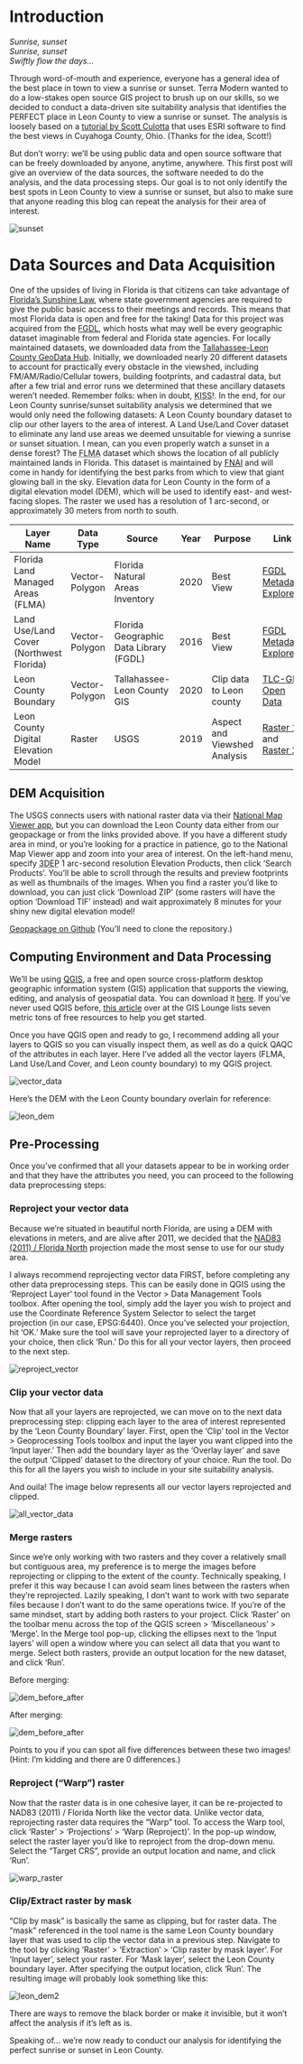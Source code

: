 <!--
.. title: Sunrise, Sunset: Part One
.. slug: sunrise-sunset-part-one
.. date: 2021-02-19 21:19:56 UTC-05:00
.. tags: 
.. category: 
.. link: 
.. description: 
.. type: text
.. author: Dr Brittany Wood
-->

# Introduction

*Sunrise, sunset*<br>
*Sunrise, sunset*<br>
*Swiftly flow the days…*<br>

Through word-of-mouth and experience, everyone has a general idea of the best place in town to view a sunrise or sunset. Terra Modern wanted to do a low-stakes open source GIS project to brush up on our skills, so we decided to conduct a data-driven site suitability analysis that identifies the PERFECT place in Leon County to view a sunrise or sunset. The analysis is loosely based on a [tutorial by Scott Culotta](http://www.geo.utexas.edu/courses/371c/project/2019F/Culotta_GIS_Project.pdf) that uses ESRI software to find the best views in Cuyahoga County, Ohio. (Thanks for the idea, Scott!)

But don’t worry: we’ll be using public data and open source software that can be freely downloaded by anyone, anytime, anywhere. This first post will give an overview of the data sources, the software needed to do the analysis, and the data processing steps. Our goal is to not only identify the best spots in Leon County to view a sunrise or sunset, but also to make sure that anyone reading this blog can repeat the analysis for their area of interest.

<!-- TEASER_END -->

![sunset](/images/sunset.jpg)

# Data Sources and Data Acquisition

One of the upsides of living in Florida is that citizens can take advantage of [Florida’s Sunshine Law](http://www.leg.state.fl.us/statutes/index.cfm?App_mode=Display_Statute&URL=0200-0299/0286/0286ContentsIndex.html&StatuteYear=2012&Title=-%3E2012-%3EChapter%20286), where state government agencies are required to give the public basic access to their meetings and records. This means that most Florida data is open and free for the taking! Data for this project was acquired from the [FGDL](https://www.fgdl.org/download/index.html "Florida Geographic Data Library"), which hosts what may well be every geographic dataset imaginable from federal and Florida state agencies. For locally maintained datasets, we downloaded data from the [Tallahassee-Leon County GeoData Hub](https://geodata-tlcgis.opendata.arcgis.com/). Initially, we downloaded nearly 20 different datasets to account for practically every obstacle in the viewshed, including FM/AM/Radio/Cellular towers, building footprints, and cadastral data, but after a few trial and error runs we determined that these ancillary datasets weren’t needed. Remember folks: when in doubt, <abbr title="Keep It Simple, Stupid">KISS</abbr>!. In the end, for our Leon County sunrise/sunset suitability analysis we determined that we would only need the following datasets:
A Leon County boundary dataset to clip our other layers to the area of interest.
A Land Use/Land Cover dataset to eliminate any land use areas we deemed unsuitable for viewing a sunrise or sunset situation. I mean, can you even properly watch a sunset in a dense forest?
The <abbr title="Florida Land Managed Areas">FLMA</abbr> dataset which shows the location of all publicly maintained lands in Florida. This dataset is maintained by [FNAI](https://www.fnai.org/ "Florida Natural Areas Inventory") and will come in handy for identifying the best parks from which to view that giant glowing ball in the sky.
Elevation data for Leon County in the form of a digital elevation model (DEM), which will be used to identify east- and west-facing slopes. The raster we used has a resolution of 1 arc-second, or approximately 30 meters from north to south.

|Layer Name|Data Type|Source|Year|Purpose|Link|
|---|---|---|---|---|---|
Florida Land Managed Areas (FLMA)|Vector-Polygon|Florida Natural Areas Inventory|2020|Best View|[FGDL Metadata Explorer](https://www.fgdl.org/metadataexplorer/explorer.jsp)|
Land Use/Land Cover (Northwest Florida)|Vector-Polygon|Florida Geographic Data Library (FGDL)|2016|Best View|[FGDL Metadata Explorer](https://www.fgdl.org/metadataexplorer/explorer.jsp)|
Leon County Boundary|Vector-Polygon|Tallahassee-Leon County GIS|2020|Clip data to Leon county|[TLC-GIS Open Data](geodata-tlcgis.opendata.arcgis.com)|
Leon County Digital Elevation Model|Raster|USGS|2019|Aspect and Viewshed Analysis|[Raster 1](https://www.sciencebase.gov/catalog/item/5df04e46e4b02caea0f4f736) and [Raster 2](https://www.sciencebase.gov/catalog/item/5bdcf34de4b0b3fc5cf1167d)|

## DEM Acquisition

The USGS connects users with national raster data via their [National Map Viewer app](https://apps.nationalmap.gov/downloader/), but you can download the Leon County data either from our geopackage or from the links provided above. If you have a different study area in mind, or you’re looking for a practice in patience, go to the National Map Viewer app and zoom into your area of interest. On the left-hand menu,  specify <abbr title="3D Elevation Program">3DEP</abbr> 1 arc-second resolution Elevation Products, then click ‘Search Products’. You’ll be able to scroll through the results and preview footprints as well as thumbnails of the images. When you find a raster you’d like to download, you can just click ‘Download ZIP’ (some rasters will have the option ‘Download TIF’ instead) and wait approximately 8 minutes for your shiny new digital elevation model!

[Geopackage on Github](https://github.com/Terra-Modern/SunriseSunset) (You’ll need to clone the repository.)

## Computing Environment and Data Processing

We’ll be using [QGIS](https://www.qgis.org/en/site/), a free and open source cross-platform desktop geographic information system (GIS) application that supports the viewing, editing, and analysis of geospatial data. You can download it [here](https://qgis.org/en/site/forusers/download.html).
If you’ve never used QGIS before, [this article](https://www.gislounge.com/free-ways-to-learn-qgis/) over at the GIS Lounge lists seven metric tons of free resources to help you get started.

Once you have QGIS open and ready to go, I recommend adding all your layers to QGIS so you can visually inspect them, as well as do a quick QAQC of the attributes in each layer. Here I’ve added all the vector layers (FLMA, Land Use/Land Cover, and Leon county boundary) to my QGIS project.

![vector_data](/images/vector_data.jpg)

Here’s the DEM with the Leon County boundary overlain for reference:

![leon_dem](/images/leon_dem.png)

## Pre-Processing

Once you’ve confirmed that all your datasets appear to be in working order and that they have the attributes you need, you can proceed to the following data preprocessing steps:

### Reproject your vector data

Because we’re situated in beautiful north Florida, are using a DEM with elevations in meters, and are alive after 2011, we decided that the [NAD83 (2011) / Florida North](https://epsg.io/6440 "EPSG: 6440") projection made the most sense to use for our study area.

I always recommend reprojecting vector data FIRST, before completing any other data preprocessing steps. This can be easily done in QGIS using the ‘Reproject Layer’ tool found in the Vector > Data Management Tools toolbox. After opening the tool, simply add the layer you wish to project and use the Coordinate Reference System Selector to select the target projection (in our case, EPSG:6440). Once you’ve selected your projection, hit ‘OK.’ Make sure the tool will save your reprojected layer to a directory of your choice, then click ‘Run.’ Do this for all your vector layers, then proceed to the next step.

![reproject_vector](/images/reproject_vector.jpg)

### Clip your vector data

Now that all your layers are reprojected, we can move on to the next data preprocessing step: clipping each layer to the area of interest represented by the ‘Leon County Boundary’ layer. First, open the ‘Clip’ tool in the Vector > Geoprocessing Tools toolbox and input the layer you want clipped into the ‘Input layer.’ Then add the boundary layer as the ‘Overlay layer’ and save the output ‘Clipped’ dataset to the directory of your choice. Run the tool. Do this for all the layers you wish to include in your site suitability analysis.

And ouila! The image below represents all our vector layers reprojected and clipped.

![all_vector_data](/images/all_vector_data.jpg)

### Merge rasters

Since we’re only working with two rasters and they cover a relatively small but contiguous area, my preference is to merge the images before reprojecting or clipping to the extent of the county. Technically speaking, I prefer it this way because I can avoid seam lines between the rasters when they’re reprojected. Lazily speaking, I don’t want to work with two separate files because I don’t want to do the same operations twice. If you’re of the same mindset, start by adding both rasters to your project. Click ‘Raster’ on the toolbar menu across the top of the QGIS screen > ‘Miscellaneous’ > ‘Merge’. In the Merge tool pop-up, clicking the ellipses next to the ‘Input layers’ will open a window where you can select all data that you want to merge. Select both rasters, provide an output location for the new dataset, and click ‘Run’.

Before merging:

![dem_before_after](/images/dem_before_after.png)

After merging:

![dem_before_after](/images/dem_before_after.png)

Points to you if you can spot all five differences between these two images! (Hint: I’m kidding and there are 0 differences.)

### Reproject (“Warp”) raster
Now that the raster data is in one cohesive layer, it can be re-projected to NAD83 (2011) / Florida North like the vector data. Unlike vector data, reprojecting raster data requires the “Warp” tool. To access the Warp tool, click ‘Raster’ > ‘Projections’ > ‘Warp (Reproject)’. In the pop-up window, select the raster layer you’d like to reproject from the drop-down menu. Select the “Target CRS”, provide an output location and name, and click ‘Run’.

![warp_raster](/images/warp_raster.png)

### Clip/Extract raster by mask

“Clip by mask” is basically the same as clipping, but for raster data. The “mask” referenced in the tool name is the same Leon County boundary layer that was used to clip the vector data in a previous step. Navigate to the tool by clicking ‘Raster’ > ‘Extraction’ > ‘Clip raster by mask layer’. For ‘Input layer’, select your raster. For ‘Mask layer’, select the Leon County boundary layer. After specifying the output location, click ‘Run’.  The resulting image will probably look something like this:

![leon_dem2](/images/leon_dem2.png)

There are ways to remove the black border or make it invisible, but it won’t affect the analysis if it’s left as is.

Speaking of... we’re now ready to conduct our analysis for identifying the perfect sunrise or sunset in Leon County.